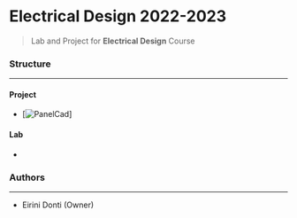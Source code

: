 # Electrical Design 2022-2023
> Lab and Project for **Electrical Design** Course

### Structure
---
#### Project

- [![PanelCad](https://www.ti-soft.com/el/products/software/electricalinst)]

    
#### Lab

-

### Authors
---

- Eirini Donti (Owner)

<!-- ### License
--- -->

